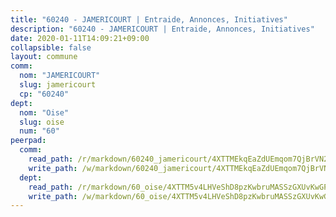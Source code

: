 ```yaml
---
title: "60240 - JAMERICOURT | Entraide, Annonces, Initiatives"
description: "60240 - JAMERICOURT | Entraide, Annonces, Initiatives"
date: 2020-01-11T14:09:21+09:00
collapsible: false
layout: commune
comm:
  nom: "JAMERICOURT"
  slug: jamericourt
  cp: "60240"
dept:
  nom: "Oise"
  slug: oise
  num: "60"
peerpad:
  comm:
    read_path: /r/markdown/60240_jamericourt/4XTTMEkqEaZdUEmqom7QjBrVN2C9hzEqUmCkeXogiDWVsRzos
    write_path: /w/markdown/60240_jamericourt/4XTTMEkqEaZdUEmqom7QjBrVN2C9hzEqUmCkeXogiDWVsRzos-K3TgTtsbfixW2rT853qrKAbXAM4vyrybVfF8Sg74dCCCsSBg2cJz8mEbzbM5eyQGDVNtqwApBbR3WAcKpUn3z4dBpW2V66BCkW5fxQuaSiWN2Fi7q7Y8FqxDbEYuXDcQdEPKMkgZ
  dept:
    read_path: /r/markdown/60_oise/4XTTM5v4LHVeShD8pzKwbruMASSzGXUvKwGPyPNR6Aq6aruGY
    write_path: /w/markdown/60_oise/4XTTM5v4LHVeShD8pzKwbruMASSzGXUvKwGPyPNR6Aq6aruGY-K3TgTfEPmBuMGxs3WizC7aafmuSUvuvwsE7nM986pS4fEczEhokrfL1mXNtU722XatpEcDhfhLf5xd24JkCKBD4DcQHeF5CYjEkAVzDN3PuQerZfYGZ5zy2XFcJNh2Z1pYjLoQTn
---
```


